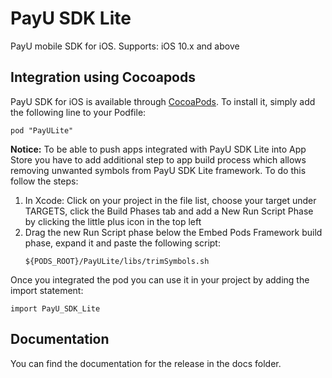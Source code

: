 # PayU SDK Lite

PayU mobile SDK for iOS.
Supports: iOS 10.x and above

## Integration using Cocoapods

PayU SDK for iOS is available through [CocoaPods](http://cocoapods.org). To install
it, simply add the following line to your Podfile:

```
pod "PayULite"
```

**Notice:** To be able to push apps integrated with PayU SDK Lite into App Store you have to add additional step to app build process which allows removing unwanted symbols from PayU SDK Lite framework. To do this follow the steps:
1. In Xcode: Click on your project in the file list, choose your target under TARGETS, click the Build Phases tab and add a New Run Script Phase by clicking the little plus icon in the top left
2. Drag the new Run Script phase below the Embed Pods Framework build phase, expand it and paste the following script:
    ```
    ${PODS_ROOT}/PayULite/libs/trimSymbols.sh
    ```


Once you integrated the pod you can use it in your project by adding the import statement:

```
import PayU_SDK_Lite
```

## Documentation

You can find the documentation for the release in the docs folder.